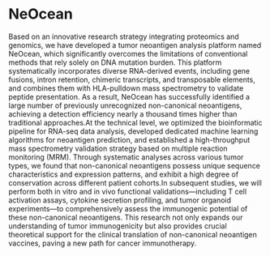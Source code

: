 # NeOcean
Based on an innovative research strategy integrating proteomics and genomics, we have developed a tumor neoantigen analysis platform named NeOcean, which significantly overcomes the limitations of conventional methods that rely solely on DNA mutation burden. This platform systematically incorporates diverse RNA-derived events, including gene fusions, intron retention, chimeric transcripts, and transposable elements, and combines them with HLA-pulldown mass spectrometry to validate peptide presentation. As a result, NeOcean has successfully identified a large number of previously unrecognized non-canonical neoantigens, achieving a detection efficiency nearly a thousand times higher than traditional approaches.At the technical level, we optimized the bioinformatic pipeline for RNA-seq data analysis, developed dedicated machine learning algorithms for neoantigen prediction, and established a high-throughput mass spectrometry validation strategy based on multiple reaction monitoring (MRM). Through systematic analyses across various tumor types, we found that non-canonical neoantigens possess unique sequence characteristics and expression patterns, and exhibit a high degree of conservation across different patient cohorts.In subsequent studies, we will perform both in vitro and in vivo functional validations—including T cell activation assays, cytokine secretion profiling, and tumor organoid experiments—to comprehensively assess the immunogenic potential of these non-canonical neoantigens. This research not only expands our understanding of tumor immunogenicity but also provides crucial theoretical support for the clinical translation of non-canonical neoantigen vaccines, paving a new path for cancer immunotherapy.
